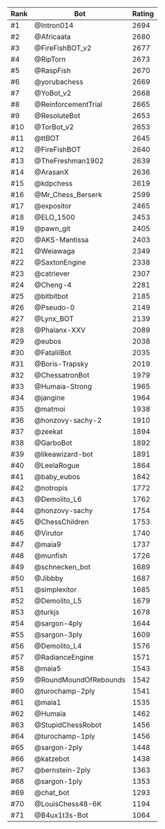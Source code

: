 Rank|Bot|Rating
---|---|---
#1|@Intron014|2694
#2|@Africaata|2680
#3|@FireFishBOT_v2|2677
#4|@RipTorn|2673
#5|@RaspFish|2670
#6|@yorubachess|2669
#7|@YoBot_v2|2668
#8|@ReinforcementTrial|2665
#9|@ResoluteBot|2653
#10|@TorBot_v2|2653
#11|@ttBOT|2645
#12|@FireFishBOT|2640
#13|@TheFreshman1902|2639
#14|@ArasanX|2636
#15|@kdpchess|2619
#16|@Mr_Chess_Berserk|2599
#17|@expositor|2465
#18|@ELO_1500|2453
#19|@pawn_git|2405
#20|@AKS-Mantissa|2403
#21|@Weiawaga|2349
#22|@SaxtonEngine|2338
#23|@catriever|2307
#24|@Cheng-4|2281
#25|@bitbitbot|2185
#26|@Pseudo-0|2149
#27|@Lynx_BOT|2139
#28|@Phalanx-XXV|2089
#29|@eubos|2038
#30|@FataliiBot|2035
#31|@Boris-Trapsky|2019
#32|@ChessatronBot|1979
#33|@Humaia-Strong|1965
#34|@jangine|1964
#35|@matmoi|1938
#36|@honzovy-sachy-2|1910
#37|@zeekat|1894
#38|@GarboBot|1892
#39|@likeawizard-bot|1891
#40|@LeelaRogue|1864
#41|@baby_eubos|1842
#42|@notropis|1772
#43|@Demolito_L6|1762
#44|@honzovy-sachy|1754
#45|@ChessChildren|1753
#46|@Virutor|1740
#47|@maia9|1737
#48|@munfish|1726
#49|@schnecken_bot|1689
#50|@Jibbby|1687
#51|@simplexitor|1685
#52|@Demolito_L5|1679
#53|@turkjs|1678
#54|@sargon-4ply|1644
#55|@sargon-3ply|1609
#56|@Demolito_L4|1576
#57|@RadianceEngine|1571
#58|@maia5|1543
#59|@RoundMoundOfRebounds|1542
#60|@turochamp-2ply|1541
#61|@maia1|1535
#62|@Humaia|1462
#63|@StupidChessRobot|1456
#64|@turochamp-1ply|1456
#65|@sargon-2ply|1448
#66|@katzebot|1438
#67|@bernstein-2ply|1363
#68|@sargon-1ply|1353
#69|@chat_bot|1293
#70|@LouisChess48-6K|1194
#71|@B4ux1t3s-Bot|1064
